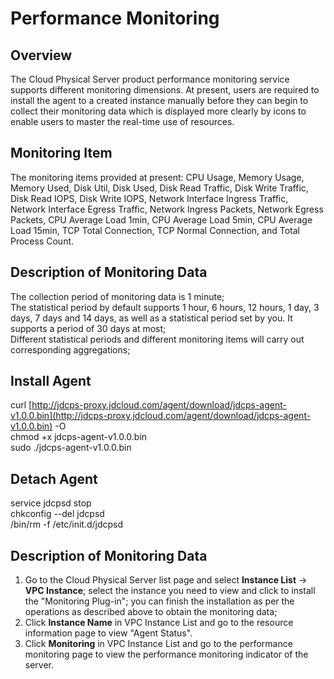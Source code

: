 # Performance Monitoring

## Overview

The Cloud Physical Server product performance monitoring service supports different monitoring dimensions. At present, users are required to install the agent to a created instance manually before they can begin to collect their monitoring data which is displayed more clearly by icons to enable users to master the real-time use of resources.<br/>

## Monitoring Item

The monitoring items provided at present: CPU Usage, Memory Usage, Memory Used, Disk Util, Disk Used, Disk Read Traffic, Disk Write Traffic, Disk Read IOPS, Disk Write IOPS, Network Interface Ingress Traffic, Network Interface Egress Traffic, Network Ingress Packets, Network Egress Packets, CPU Average Load 1min, CPU Average Load 5min, CPU Average Load 15min, TCP Total Connection, TCP Normal Connection, and Total Process Count.

## Description of Monitoring Data

The collection period of monitoring data is 1 minute;<br/>
The statistical period by default supports 1 hour, 6 hours, 12 hours, 1 day, 3 days, 7 days and 14 days, as well as a statistical period set by you. It supports a period of 30 days at most;<br/>
Different statistical periods and different monitoring items will carry out corresponding aggregations;<br/>

## Install Agent

curl [http://jdcps-proxy.jdcloud.com/agent/download/jdcps-agent-v1.0.0.bin](http://jdcps-proxy.jdcloud.com/agent/download/jdcps-agent-v1.0.0.bin) -O <br/>
chmod +x jdcps-agent-v1.0.0.bin<br/>
sudo ./jdcps-agent-v1.0.0.bin<br/>

## Detach Agent

service jdcpsd stop <br/>
chkconfig --del jdcpsd <br/>
/bin/rm -f /etc/init.d/jdcpsd <br/>

## Description of Monitoring Data

1. Go to the Cloud Physical Server list page and select **Instance List** -> **VPC Instance**; select the instance you need to view and click to install the "Monitoring Plug-in"; you can finish the installation as per the operations as described above to obtain the monitoring data;<br/>
2. Click **Instance Name** in VPC Instance List and go to the resource information page to view "Agent Status".<br/>
3. Click **Monitoring** in VPC Instance List and go to the performance monitoring page to view the performance monitoring indicator of the server.<br/>




